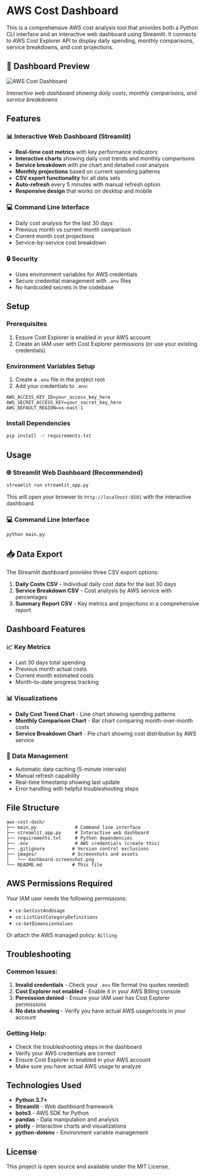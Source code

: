 # AWS Cost Dashboard

This is a comprehensive AWS cost analysis tool that provides both a Python CLI interface and an interactive web dashboard using Streamlit. It connects to AWS Cost Explorer API to display daily spending, monthly comparisons, service breakdowns, and cost projections.

## 📸 Dashboard Preview

![AWS Cost Dashboard](images/dashboard-screenshot.png)

*Interactive web dashboard showing daily costs, monthly comparisons, and service breakdowns*

## Features

### 📊 **Interactive Web Dashboard** (Streamlit)
- **Real-time cost metrics** with key performance indicators
- **Interactive charts** showing daily cost trends and monthly comparisons
- **Service breakdown** with pie chart and detailed cost analysis
- **Monthly projections** based on current spending patterns
- **CSV export functionality** for all data sets
- **Auto-refresh** every 5 minutes with manual refresh option
- **Responsive design** that works on desktop and mobile

### 💻 **Command Line Interface**
- Daily cost analysis for the last 30 days
- Previous month vs current month comparison
- Current month cost projections
- Service-by-service cost breakdown

### 🔒 **Security**
- Uses environment variables for AWS credentials
- Secure credential management with `.env` files
- No hardcoded secrets in the codebase

## Setup

### Prerequisites
1. Ensure Cost Explorer is enabled in your AWS account
2. Create an IAM user with Cost Explorer permissions (or use your existing credentials)

### Environment Variables Setup
1. Create a `.env` file in the project root
2. Add your credentials to `.env`:
```
AWS_ACCESS_KEY_ID=your_access_key_here
AWS_SECRET_ACCESS_KEY=your_secret_key_here
AWS_DEFAULT_REGION=us-east-1
```

### Install Dependencies
```bash
pip install -r requirements.txt
```

## Usage

### 🌐 **Streamlit Web Dashboard** (Recommended)
```bash
streamlit run streamlit_app.py
```
This will open your browser to `http://localhost:8501` with the interactive dashboard.

### 💻 **Command Line Interface**
```bash
python main.py
```

## 📥 **Data Export**

The Streamlit dashboard provides three CSV export options:

1. **Daily Costs CSV** - Individual daily cost data for the last 30 days
2. **Service Breakdown CSV** - Cost analysis by AWS service with percentages
3. **Summary Report CSV** - Key metrics and projections in a comprehensive report

## Dashboard Features

### 📈 **Key Metrics**
- Last 30 days total spending
- Previous month actual costs
- Current month estimated costs
- Month-to-date progress tracking

### 📊 **Visualizations**
- **Daily Cost Trend Chart** - Line chart showing spending patterns
- **Monthly Comparison Chart** - Bar chart comparing month-over-month costs
- **Service Breakdown Chart** - Pie chart showing cost distribution by AWS service

### 🔄 **Data Management**
- Automatic data caching (5-minute intervals)
- Manual refresh capability
- Real-time timestamp showing last update
- Error handling with helpful troubleshooting steps

## File Structure

```
aws-cost-dash/
├── main.py              # Command line interface
├── streamlit_app.py     # Interactive web dashboard
├── requirements.txt     # Python dependencies
├── .env                 # AWS credentials (create this)
├── .gitignore          # Version control exclusions
├── images/             # Screenshots and assets
│   └── dashboard-screenshot.png
└── README.md           # This file
```

## AWS Permissions Required

Your IAM user needs the following permissions:
- `ce:GetCostAndUsage`
- `ce:ListCostCategoryDefinitions`
- `ce:GetDimensionValues`

Or attach the AWS managed policy: `Billing`

## Troubleshooting

### Common Issues:
1. **Invalid credentials** - Check your `.env` file format (no quotes needed)
2. **Cost Explorer not enabled** - Enable it in your AWS Billing console
3. **Permission denied** - Ensure your IAM user has Cost Explorer permissions
4. **No data showing** - Verify you have actual AWS usage/costs in your account

### Getting Help:
- Check the troubleshooting steps in the dashboard
- Verify your AWS credentials are correct
- Ensure Cost Explorer is enabled in your AWS account
- Make sure you have actual AWS usage to analyze

## Technologies Used

- **Python 3.7+**
- **Streamlit** - Web dashboard framework
- **boto3** - AWS SDK for Python
- **pandas** - Data manipulation and analysis
- **plotly** - Interactive charts and visualizations
- **python-dotenv** - Environment variable management

## License

This project is open source and available under the MIT License.
